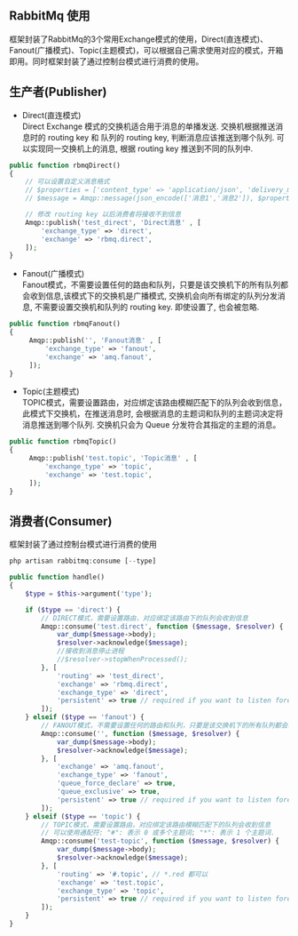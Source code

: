 ## RabbitMq 使用
框架封装了RabbitMq的3个常用Exchange模式的使用，Direct(直连模式)、Fanout(广播模式)、Topic(主题模式)，可以根据自己需求使用对应的模式，开箱即用。同时框架封装了通过控制台模式进行消费的使用。
## 生产者(Publisher)
* Direct(直连模式)<br>
Direct Exchange 模式的交换机适合用于消息的单播发送. 交换机根据推送消息时的 routing key 和 队列的 routing key,
判断消息应该推送到哪个队列. 可以实现同一交换机上的消息, 根据 routing key 推送到不同的队列中.
```php
public function rbmqDirect()
{
    // 可以设置自定义消息格式
    // $properties = ['content_type' => 'application/json', 'delivery_mode' => 2];
    // $message = Amqp::message(json_encode(['消息1','消息2']), $properties);

    // 修改 routing key 以后消费者将接收不到信息
    Amqp::publish('test_direct', 'Direct消息' , [
        'exchange_type' => 'direct',
        'exchange' => 'rbmq.direct',
    ]);
}
```
* Fanout(广播模式)<br>
Fanout模式，不需要设置任何的路由和队列，只要是该交换机下的所有队列都会收到信息,该模式下的交换机是广播模式, 交换机会向所有绑定的队列分发消息, 不需要设置交换机和队列的 routing key. 即使设置了, 也会被忽略.
```php
public function rbmqFanout()
{
     Amqp::publish('', 'Fanout消息' , [
         'exchange_type' => 'fanout',
         'exchange' => 'amq.fanout',
     ]);
}
```
* Topic(主题模式)<br/>
TOPIC模式，需要设置路由，对应绑定该路由模糊匹配下的队列会收到信息，此模式下交换机，在推送消息时, 会根据消息的主题词和队列的主题词决定将消息推送到哪个队列. 交换机只会为 Queue 分发符合其指定的主题的消息。
```php
public function rbmqTopic()
{
     Amqp::publish('test.topic', 'Topic消息' , [
         'exchange_type' => 'topic',
         'exchange' => 'test.topic',
     ]);
}
```
## 消费者(Consumer)
框架封装了通过控制台模式进行消费的使用
```php
php artisan rabbitmq:consume [--type] 
```
```php
public function handle()
{
    $type = $this->argument('type');

    if ($type == 'direct') {
        // DIRECT模式，需要设置路由，对应绑定该路由下的队列会收到信息
        Amqp::consume('test.direct', function ($message, $resolver) {
            var_dump($message->body);
            $resolver->acknowledge($message);
            //接收到消息停止进程
            //$resolver->stopWhenProcessed();
        }, [
            'routing' => 'test_direct',
            'exchange' => 'rbmq.direct',
            'exchange_type' => 'direct',
            'persistent' => true // required if you want to listen forever
        ]);
    } elseif ($type == 'fanout') {
        // FANOUT模式，不需要设置任何的路由和队列，只要是该交换机下的所有队列都会收到信息
        Amqp::consume('', function ($message, $resolver) {
            var_dump($message->body);
            $resolver->acknowledge($message);
        }, [
            'exchange' => 'amq.fanout',
            'exchange_type' => 'fanout',
            'queue_force_declare' => true,
            'queue_exclusive' => true,
            'persistent' => true // required if you want to listen forever
        ]);
    } elseif ($type == 'topic') {
        // TOPIC模式，需要设置路由，对应绑定该路由模糊匹配下的队列会收到信息
        // 可以使用通配符: "#": 表示 0 或多个主题词; "*": 表示 1 个主题词.
        Amqp::consume('test-topic', function ($message, $resolver) {
            var_dump($message->body);
            $resolver->acknowledge($message);
        }, [
            'routing' => '#.topic', // *.red 都可以
            'exchange' => 'test.topic',
            'exchange_type' => 'topic',
            'persistent' => true // required if you want to listen forever
        ]);
    }
}
```